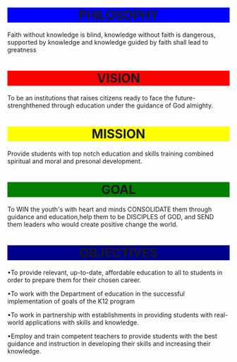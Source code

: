 <html>
<head>
</head>
<body background="Galilee.jpg">
<h1 style="text-align:center;background-color:blue">PHILOSOPHY</h1>
<p>Faith without knowledge is blind, knowledge without faith is dangerous, supported by knowledge and knowledge guided by faith shall lead to greatness
</p>
</body>
</html>

<html>
<head>
<title> VISION </title>
</head>
<body>
<h1 style ="text-align:center;background-color:red">VISION</h1>
<p> To be an institutions that raises citizens ready to face the future-strenghthened through education under the guidance of God almighty.
</p>
</body>
</html>

<html>
<head>
</head>
<body>
<h1 style="text-align:center;background-color:yellow">MISSION</h1>
<p>Provide students with top notch education and skills training combined spiritual and moral and presonal development.
</p>
</body>
</html>

<html>
<head>
</head>
<body>
<h1 style="text-align:center;background-color:green">GOAL</h1>
<p> To WIN the youth's with heart and minds CONSOLIDATE them through guidance and education,help them to be DISCIPLES of GOD, and SEND them leaders who would create positive change the world.
</p>
</body>
</html>

<html>
<head>
</head>
<body>
<h1 style="text-align:center;background-color:darkblue">OBJECTIVES</h1>
<p>•To provide relevant, up-to-date, affordable education to all to students in order to prepare them for their chosen career.</p>

<p>•To work with the Department of education in the successful implementation of goals of the K12 program</p>

<p>•To work in partnership with establishments in providing students with real-world applications with skills and knowledge.</p>

<p>•Employ and train competent teachers to provide students with the best guidance and instruction in developing their skills and increasing their knowledge. 
</body>
<html>
